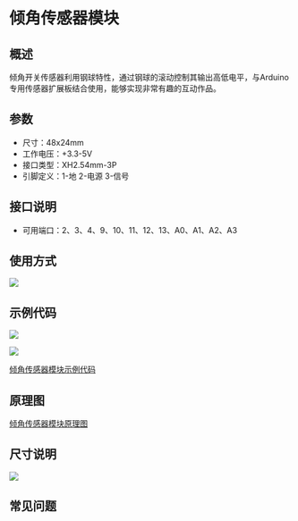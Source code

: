 # 倾角传感器模块

## 概述

倾角开关传感器利用钢球特性，通过钢球的滚动控制其输出高低电平，与Arduino专用传感器扩展板结合使用，能够实现非常有趣的互动作品。

## 参数

* 尺寸：48x24mm
* 工作电压：+3.3-5V
* 接口类型：XH2.54mm-3P
* 引脚定义：1-地 2-电源 3-信号

## 接口说明

* 可用端口：2、3、4、9、10、11、12、13、A0、A1、A2、A3

## 使用方式

![](https://github.com/Haohaodada-official/docs/tree/87a8c0277156955860937750dd97e504bdd44d88/jiao-xue-chan-pin/arduino-kai-yuan-ying-jian/images/15.png)

## 示例代码

![](https://github.com/Haohaodada-official/docs/tree/87a8c0277156955860937750dd97e504bdd44d88/jiao-xue-chan-pin/arduino-kai-yuan-ying-jian/images/87.png)

![](https://github.com/Haohaodada-official/docs/tree/87a8c0277156955860937750dd97e504bdd44d88/jiao-xue-chan-pin/arduino-kai-yuan-ying-jian/images/46.png)

[倾角传感器模块示例代码](http://www.haohaodada.com/show.php?id=956409)

## 原理图

[倾角传感器模块原理图](https://github.com/Haohaodada-official/haohaodada-docs/blob/master/原理图/倾斜开关模块.pdf)

## 尺寸说明

![](https://github.com/Haohaodada-official/docs/tree/87a8c0277156955860937750dd97e504bdd44d88/jiao-xue-chan-pin/arduino-kai-yuan-ying-jian/images/01.png)

## 常见问题

